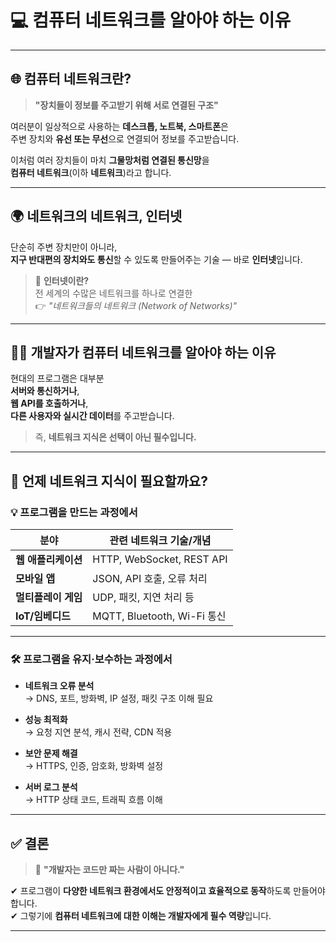 # 💻 컴퓨터 네트워크를 알아야 하는 이유

---

## 🌐 컴퓨터 네트워크란?

> **"장치들이 정보를 주고받기 위해 서로 연결된 구조"**

여러분이 일상적으로 사용하는 **데스크톱, 노트북, 스마트폰**은  
주변 장치와 **유선 또는 무선**으로 연결되어 정보를 주고받습니다.

이처럼 여러 장치들이 마치 **그물망처럼 연결된 통신망**을  
**컴퓨터 네트워크**(이하 **네트워크**)라고 합니다.

---

## 🌍 네트워크의 네트워크, 인터넷

단순히 주변 장치만이 아니라,  
**지구 반대편의 장치와도 통신**할 수 있도록 만들어주는 기술 — 바로 **인터넷**입니다.

> 🔗 **인터넷이란?**  
> 전 세계의 수많은 네트워크를 하나로 연결한  
> 👉 _"네트워크들의 네트워크 (Network of Networks)"_

---

## 👨‍💻 개발자가 컴퓨터 네트워크를 알아야 하는 이유

현대의 프로그램은 대부분  
**서버와 통신하거나**,  
**웹 API를 호출하거나**,  
**다른 사용자와 실시간 데이터**를 주고받습니다.

> 즉, **네트워크 지식은 선택이 아닌 필수입니다.**

---

## 🔧 언제 네트워크 지식이 필요할까요?

### 💡 프로그램을 만드는 과정에서

| 분야                    | 관련 네트워크 기술/개념 |
|-------------------------|--------------------------|
| **웹 애플리케이션**     | HTTP, WebSocket, REST API |
| **모바일 앱**           | JSON, API 호출, 오류 처리 |
| **멀티플레이 게임**     | UDP, 패킷, 지연 처리 등 |
| **IoT/임베디드**        | MQTT, Bluetooth, Wi-Fi 통신 |

---

### 🛠️ 프로그램을 유지·보수하는 과정에서

- **네트워크 오류 분석**  
  → DNS, 포트, 방화벽, IP 설정, 패킷 구조 이해 필요

- **성능 최적화**  
  → 요청 지연 분석, 캐시 전략, CDN 적용

- **보안 문제 해결**  
  → HTTPS, 인증, 암호화, 방화벽 설정

- **서버 로그 분석**  
  → HTTP 상태 코드, 트래픽 흐름 이해

---

## ✅ 결론

> 💬 **"개발자는 코드만 짜는 사람이 아니다."**

✔ 프로그램이 **다양한 네트워크 환경에서도 안정적이고 효율적으로 동작**하도록 만들어야 합니다.  
✔ 그렇기에 **컴퓨터 네트워크에 대한 이해는 개발자에게 필수 역량**입니다.

---
